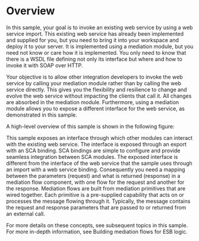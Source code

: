 <!-- image -->

# Overview

In this sample, your goal is to invoke an existing web
service by using a web service import. This existing web service has
already been implemented and supplied for you, but you need to bring
it into your workspace and deploy it to your server. It is implemented
using a mediation module, but you need not know or care how it is
implemented. You only need to know that there is a WSDL file defining
not only its interface but where and how to invoke it with SOAP over
HTTP.

Your objective is to allow other integration developers to invoke the web service by calling your
mediation module rather than by calling the web service directly. This gives you the flexibility and
resilience to change and evolve the web service without impacting the clients that call it. All
changes are absorbed in the mediation module. Furthermore, using a mediation module allows you to
expose a different interface for the web service, as demonstrated in this sample.

A high-level overview of this sample is shown in the following figure:

<!-- image -->

This sample exposes an interface through which other modules can interact with the existing web
service. The interface is exposed through an export with an SCA binding. SCA bindings are simple to
configure and provide seamless integration between SCA modules. The exposed interface is different
from the interface of the web service that the sample uses through an import with a web service
binding. Consequently you need a mapping between the parameters (request) and what is returned
(response) in a mediation flow component, with one flow for the request and another for the
response. Mediation flows are built from mediation primitives that are wired together. Each
primitive is a pre-supplied capability that acts on or processes the message flowing through it.
Typically, the message contains the request and response parameters that are passed to or returned
from an external call.

For more details on these concepts, see subsequent topics in this sample. For more in-depth
information, see Building mediation flows for ESB logic.